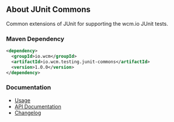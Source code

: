 ## About JUnit Commons

Common extensions of JUnit for supporting the wcm.io JUnit tests.

### Maven Dependency

```xml
<dependency>
  <groupId>io.wcm</groupId>
  <artifactId>io.wcm.testing.junit-commons</artifactId>
  <version>1.0.0</version>
</dependency>
```
### Documentation

* [Usage](usage.html)
* [API Documentation](apidocs/)
* [Changelog](changes-report.html)
